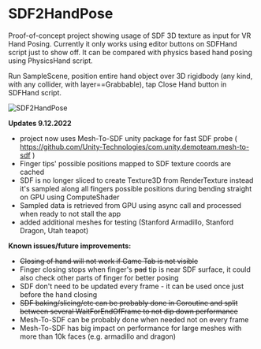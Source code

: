 # SDF2HandPose

Proof-of-concept project showing usage of SDF 3D texture as input for VR Hand Posing.
Currently it only works using editor buttons on SDFHand script just to show off.
It can be compared with physics based hand posing using PhysicsHand script.

Run SampleScene, position entire hand object over 3D rigidbody (any kind, with any collider, with layer==Grabbable),
tap Close Hand button in SDFHand script.

![SDF2HandPose](https://user-images.githubusercontent.com/2834098/183507555-11756449-e3fa-4969-9877-a653fc98e9f4.gif)

**Updates 9.12.2022**
* project now uses Mesh-To-SDF unity package for fast SDF probe ( https://github.com/Unity-Technologies/com.unity.demoteam.mesh-to-sdf )
* Finger tips' possible positions mapped to SDF texture coords are cached
* SDF is no longer sliced to create Texture3D from RenderTexture instead it's sampled along all fingers possible positions during bending straight on GPU using ComputeShader
* Sampled data is retrieved from GPU using async call and processed when ready to not stall the app
* added additional meshes for testing (Stanford Armadillo, Stanford Dragon, Utah teapot)

**Known issues/future improvements:**
* ~~Closing of hand will not work if Game Tab is not visible~~
* Finger closing stops when finger's ~~pad~~ tip is near SDF surface, it could also check other parts of finger for better posing
* SDF don't need to be updated every frame - it can be used once just before the hand closing
* ~~SDF baking/slicing/etc can be probably done in Coroutine and split between several WaitForEndOfFrame to not dip down performance~~
* Mesh-To-SDF can be probably done when needed not on every frame
* Mesh-To-SDF has big impact on performance for large meshes with more than 10k faces (e.g. armadillo and dragon)

